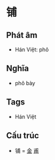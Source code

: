 # 铺

## Phát âm
* Hán Việt: phô

## Nghĩa
* phô bày

## Tags
* Hán Việt

## Cấu trúc
* 铺 = [金](金.md) [甫](甫.md)

<script>window.HANZI_FIELD='铺';</script>